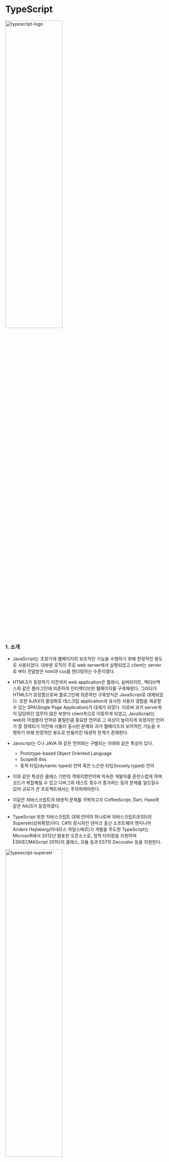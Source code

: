 # TypeScript

<img src="https://poiemaweb.com/img/typescript-logo.png" width="60%" height="50%" alt="typescript-logo"></img>

### 1. 소개

- JavaScript는 초창기에 웹페이지의 보조적인 기능을 수행하기 위해 한정적인 용도로 사용되었다.
  대부분 로직이 주로 web server에서 실행되었고 client는 server로 부터 전달받은 html과 css를
  렌더링하는 수준이였다.

- HTML5가 등장하기 이전까지 web application은 플래시, 실버라이트, 액티브액스와 같은 플러그인에
  의존하여 인터렉티브한 웹페이지를 구축해왔다. 그러다가 HTML5가 등장함으로써 플로그인에 의존하던
  구축방식은 JavaScript로 대체되었다. 또한 AJAX의 활성화로 데스크탑 application과 유사한 사용자
  경험을 제공할수 있는 SPA(Single Page Application)가 대세가 되었다. 이로써 과거 server측이
  담당하던 업무의 많은 부분이 client측으로 이동하게 되었고, JavaScript는 web의 어셈블리 언어로
  불릴만큼 중요한 언어로 그 위상이 높아지게 되었지만 언어가 잘 정제되기 이전에 서둘러 출시된
  문제와 과거 웹페이즈의 보저적인 기능을 수행하기 위해 한정적인 용도로 만들어진 태생적 한계가
  존재한다.

- Javscript는 C나 JAVA 와 같은 언어와는 구별되는 아래와 같은 특성이 있다.

  - Prototype-based Object Oriented Language
  - Scope와 this
  - 동적 타입(dynamic typed) 언어 혹은 느슨한 타입(loosely typed) 언어

- 이와 같은 특성은 클래스 기반의 객체지향언어에 익숙한 개발자를 혼란스럽게 하며 코드가 복잡해질
  수 있고 디버그와 테스트 횟수가 증가하는 등의 문제를 일으킬수 있어 규모가 큰 프로젝트에서는
  주의하여야한다.

- 이같은 자바스크립트의 태생적 문제를 극복하고자 CoffeeScript, Dart, Haxe와 같은 AltJS가 등장하였다.

- TypeScript 또한 자바스크립트 대체 언어의 하나로써 자바스크립트(ES5)의 Superset(상위확장)이다. C#의 창시자인 덴마크 출신 소프트웨어 엔지니어 Anders Hejlsberg(아네르스 하일스베르)가 개발을 주도한 TypeScript는 Microsoft에서 2012년 발표한 오픈소스로, 정적 타이핑을 지원하며 ES6(ECMAScript 2015)의 클래스, 모듈 등과 ES7의 Decorator 등을 지원한다.

<img src="https://poiemaweb.com/img/typescript-superset.png" width="60%" height="50%" alt="typescript-superset"></img>

- TypeScript는 ES5의 Superset이므로 기존의 자바스크립트(ES5) 문법을 그대로 사용할 수 있다. 또한, ES6의 새로운 기능들을 사용하기 위해 Babel과 같은 별도 트랜스파일러(Transpiler)를 사용하지 않아도 ES6의 새로운 기능을 기존의 자바스크립트 엔진(현재의 브라우저 또는 Node.js)에서 실행할 수 있다.

- 이후 ECMAScript의 업그레이드에 따른 새로운 기능을 지속적으로 추가할 예정이여서 매년 업그레이드될 ECMAScript의 표준을 따라갈 수 있는 좋은 수단이 될 것이다.

1. [Node.js](https://nodejs.org/ko/)

2. TypeScript 컴파일러 설치 및 사용법

```sh
// TypeScript설치
> npm install -g typescript

// TypeScript 버젼 확인
> tsc -v
```

TypeScript 컴파일러(tsc)는 TypeScript파일(.ts)을 자바스크립트 파일로 Transpiling을 한다.

person.ts 생성

```sh
// person을 Transpiling
> tsc person
```

person.js 자동생성 된다 이때 버젼은 ES3이다 _기본버젼이 ES3이기때문_

```sh
// es6 버젼으로 Transpiling
> tsc person -t es6
```

```ts
// person.ts
export class Person {
	protected name: string;

	constructor(name: string) {
		this.name = name;
	}
	sayHello() {
		return 'Hello, ' + this.name;
	}
}
```

```ts
// student.ts
import { Person } from './person';

class Student extends Person {
	study(): string {
		return `${this.name} is studying.`;
	}
}

const student = new Student('Lee');

console.log(student.sayHello());

console.log(student.study());
```

```sh
// person.ts , student.ts 2개 동시에 Transpiling
> tsc person student


// watch -w 옵션으로 변경되었을때 자동으로 Transpiling
> tsc student --watch
```

### Reference

- [poiemaweb.com](https://poiemaweb.com/)

